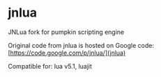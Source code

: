 # jnlua

JNLua fork for pumpkin scripting engine

Original code from jnlua is hosted on Google code: [https://code.google.com/p/jnlua/](jnlua)

Compatible for: lua v5.1, luajit 